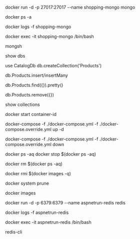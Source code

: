 ﻿docker run -d -p 27017:27017 --name shopping-mongo mongo

docker ps -a

docker logs -f shopping-mongo

docker exec -it shopping-mongo /bin/bash

mongsh

show dbs

use CatalogDb
db.createCollection('Products')

db.Products.insert/insertMany


db.Products.find({}).pretty()


db.Products.remove({})

show collections

docker start container-id

docker-compose -f ./docker-compose.yml -f ./docker-compose.override.yml up -d


docker-compose -f ./docker-compose.yml -f ./docker-compose.override.yml down


docker ps -aq
docker stop $(docker ps -aq)

docker rm $(docker ps -aq)

docker rmi $(docker images -q)

docker system prune

docker images

docker run -d -p 6379:6379 --name aspnetrun-redis redis


docker logs -f aspnetrun-redis

docker exec -it aspnetrun-redis /bin/bash

redis-cli


































